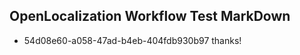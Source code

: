 ## OpenLocalization Workflow Test MarkDown
* 54d08e60-a058-47ad-b4eb-404fdb930b97 thanks!

<!--HONumber=Aug16_HO2-->


